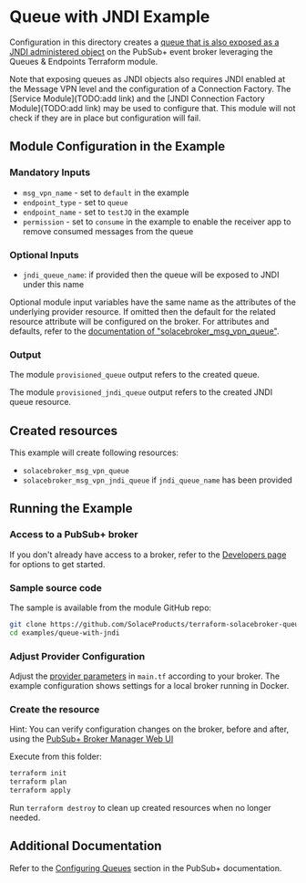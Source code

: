 # Queue with JNDI Example

Configuration in this directory creates a [queue that is also exposed as a JNDI administered object](https://docs.solace.com/API/Solace-JMS-API/Managing-Solace-JNDI-Objects.htm) on the PubSub+ event broker leveraging the Queues & Endpoints Terraform module.

Note that exposing queues as JNDI objects also requires JNDI enabled at the Message VPN level and the configuration of a Connection Factory. The [Service Module](TODO:add link) and the [JNDI Connection Factory Module](TODO:add link) may be used to configure that. This module will not check if they are in place but configuration will fail.

## Module Configuration in the Example

### Mandatory Inputs

* `msg_vpn_name` - set to `default` in the example
* `endpoint_type` - set to `queue`
* `endpoint_name` - set to `testJQ` in the example
* `permission` - set to `consume` in the example to enable the receiver app to remove consumed messages from the queue

### Optional Inputs

* `jndi_queue_name`: if provided then the queue will be exposed to JNDI under this name

Optional module input variables have the same name as the attributes of the underlying provider resource. If omitted then the default for the related resource attribute will be configured on the broker. For attributes and defaults, refer to the [documentation of "solacebroker_msg_vpn_queue"](https://registry.terraform.io/providers/solaceproducts/solacebrokerappliance/latest/docs/resources/msg_vpn_queue#optional).

### Output

The module `provisioned_queue` output refers to the created queue.

The module `provisioned_jndi_queue` output refers to the created JNDI queue resource.

## Created resources

This example will create following resources:

* `solacebroker_msg_vpn_queue`
* `solacebroker_msg_vpn_jndi_queue` if `jndi_queue_name` has been provided

## Running the Example

### Access to a PubSub+ broker

If you don't already have access to a broker, refer to the [Developers page](https://www.solace.dev/) for options to get started.

### Sample source code

The sample is available from the module GitHub repo:

```bash
git clone https://github.com/SolaceProducts/terraform-solacebroker-queue-endpoint.git
cd examples/queue-with-jndi
```

### Adjust Provider Configuration

Adjust the [provider parameters](https://registry.terraform.io/providers/solaceproducts/solacebrokerappliance/latest/docs#schema) in `main.tf` according to your broker. The example configuration shows settings for a local broker running in Docker.

### Create the resource

Hint: You can verify configuration changes on the broker, before and after, using the [PubSub+ Broker Manager Web UI](https://docs.solace.com/Admin/Broker-Manager/PubSub-Manager-Overview.htm)

Execute from this folder:

```bash
terraform init
terraform plan
terraform apply
```

Run `terraform destroy` to clean up created resources when no longer needed.

## Additional Documentation

Refer to the [Configuring Queues](https://docs.solace.com/Messaging/Guaranteed-Msg/Configuring-Queues.htm#Configuring_Queues) section in the PubSub+ documentation.

